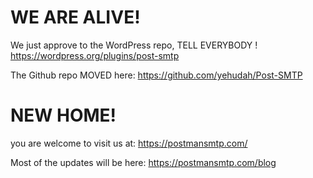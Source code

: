 # WE ARE ALIVE!
We just approve to the WordPress repo, TELL EVERYBODY !
https://wordpress.org/plugins/post-smtp

The Github repo MOVED here:
https://github.com/yehudah/Post-SMTP

# NEW HOME!
you are welcome to visit us at:
https://postmansmtp.com/

Most of the updates will be here:
https://postmansmtp.com/blog
